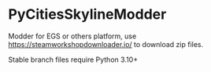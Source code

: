 # PyCitiesSkylineModder
Modder for EGS or others platform, use https://steamworkshopdownloader.io/ to download zip files.

Stable branch files require Python 3.10+
